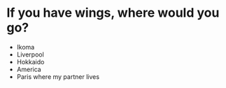 # If you have wings, where would you go?
- Ikoma
- Liverpool
- Hokkaido
- America
- Paris where my partner lives
